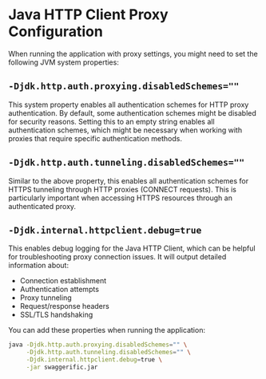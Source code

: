 # Java HTTP Client Proxy Configuration

When running the application with proxy settings, you might need to set the following JVM system properties:

## `-Djdk.http.auth.proxying.disabledSchemes=""`

This system property enables all authentication schemes for HTTP proxy authentication. By default, some authentication
schemes might be disabled for security reasons. Setting this to an empty string enables all authentication schemes,
which might be necessary when working with proxies that require specific authentication methods.

## `-Djdk.http.auth.tunneling.disabledSchemes=""`

Similar to the above property, this enables all authentication schemes for HTTPS tunneling through HTTP proxies (CONNECT
requests). This is particularly important when accessing HTTPS resources through an authenticated proxy.

## `-Djdk.internal.httpclient.debug=true`

This enables debug logging for the Java HTTP Client, which can be helpful for troubleshooting proxy connection issues.
It will output detailed information about:

- Connection establishment
- Authentication attempts
- Proxy tunneling
- Request/response headers
- SSL/TLS handshaking

You can add these properties when running the application:

```bash
java -Djdk.http.auth.proxying.disabledSchemes="" \
     -Djdk.http.auth.tunneling.disabledSchemes="" \
     -Djdk.internal.httpclient.debug=true \
     -jar swaggerific.jar
```

